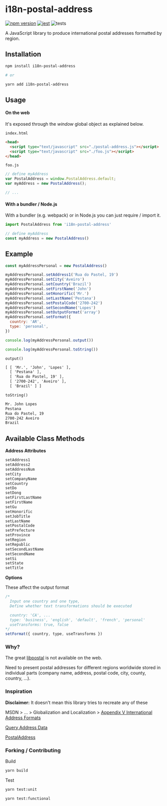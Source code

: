 # i18n-postal-address

[![npm version](https://badge.fury.io/js/i18n-postal-address.svg)](https://badge.fury.io/js/i18n-postal-address)
[![jest](https://jestjs.io/img/jest-badge.svg)](https://github.com/facebook/jest)
![tests](https://github.com/joaocarmo/i18n-postal-address/workflows/Tests/badge.svg)

A JavaScript library to produce international postal addresses formatted by
region.

## Installation

```sh
npm install i18n-postal-address

# or

yarn add i18n-postal-address
```

## Usage

#### On the web

It's exposed through the _window_ global object as explained below.

`index.html`

```html
<head>
  <script type="text/javascript" src="./postal-address.js"></script>
  <script type="text/javascript" src="./foo.js"></script>
</head>
```

`foo.js`

```js
// define myAddress
var PostalAddress = window.PostalAddress.default;
var myAddress = new PostalAddress();

// ...
```

#### With a bundler / Node.js

With a bundler (e.g. webpack) or in Node.js you can just require / import it.

```js
import PostalAddress from 'i18n-postal-address'

// define myAddress
const myAddress = new PostalAddress()
```

## Example

```js
const myAddressPersonal = new PostalAddress()

myAddressPersonal.setAddress1('Rua do Pastel, 19')
myAddressPersonal.setCity('Aveiro')
myAddressPersonal.setCountry('Brazil')
myAddressPersonal.setFirstName('John')
myAddressPersonal.setHonorific('Mr.')
myAddressPersonal.setLastName('Pestana')
myAddressPersonal.setPostalCode('2700-242')
myAddressPersonal.setSecondName('Lopes')
myAddressPersonal.setOutputFormat('array')
myAddressPersonal.setFormat({
  country: 'AR',
  type: 'personal',
})

console.log(myAddressPersonal.output())

console.log(myAddressPersonal.toString())
```

`output()`

```txt
[ [ 'Mr.', 'John', 'Lopes' ],
  [ 'Pestana' ],
  [ 'Rua do Pastel, 19' ],
  [ '2700-242', 'Aveiro' ],
  [ 'Brazil' ] ]
```

`toString()`

```txt
Mr. John Lopes
Pestana
Rua do Pastel, 19
2700-242 Aveiro
Brazil
```

## Available Class Methods

**Address Attributes**

```txt
setAddress1
setAddress2
setAddressNum
setCity
setCompanyName
setCountry
setDo
setDong
setFirstLastName
setFirstName
setGu
setHonorific
setJobTitle
setLastName
setPostalCode
setPrefecture
setProvince
setRegion
setRepublic
setSecondLastName
setSecondName
setSi
setState
setTitle
```

**Options**

These affect the output format

```javascript
/*
  Input one country and one type,
  Define whether text transformations should be executed

  country: 'CA', ...
  type: 'business', 'english', 'default', 'french', 'personal'
  useTransforms: true, false
*/
setFormat({ country, type, useTransforms })
```

### Why?

The great [libpostal][libpostal] is not available
on the web.

Need to present postal addresses for different regions worldwide stored in
individual parts (company name, address, postal code, city, county, country,
  ...).

### Inspiration

**Disclaimer:** It doesn't mean this library tries to recreate any of these

MSDN > ... > Globalization and Localization >
[Appendix V International Address Formats][msappendix]

[Query Address Data][qad]

[PostalAddress][pa]

### Forking / Contributing

Build

```txt
yarn build
```

Test

```txt
yarn test:unit

yarn test:functional
```

<!-- References -->
[libpostal]: https://github.com/openvenues/libpostal
[msappendix]: https://msdn.microsoft.com/en-us/library/cc195167.aspx
[qad]: http://i18napis.appspot.com/address
[pa]: https://schema.org/PostalAddress
